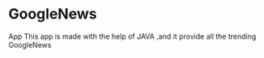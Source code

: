 # GoogleNews
App 
This app is made with the help of JAVA ,and it provide all the trending GoogleNews 
